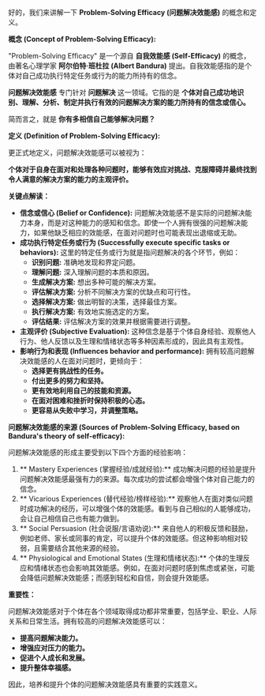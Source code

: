 好的，我们来讲解一下 **Problem-Solving Efficacy (问题解决效能感)** 的概念和定义。

**概念 (Concept of Problem-Solving Efficacy):**

"Problem-Solving Efficacy" 是一个源自 **自我效能感 (Self-Efficacy)** 的概念，由著名心理学家 **阿尔伯特·班杜拉 (Albert Bandura)** 提出。自我效能感指的是个体对自己成功执行特定任务或行为的能力所持有的信念。

**问题解决效能感** 专门针对 **问题解决** 这一领域。它指的是 **个体对自己成功地识别、理解、分析、制定并执行有效的问题解决方案的能力所持有的信念或信心。**

简而言之，就是 **你有多相信自己能够解决问题？**

**定义 (Definition of Problem-Solving Efficacy):**

更正式地定义，问题解决效能感可以被视为：

**个体对于自身在面对和处理各种问题时，能够有效应对挑战、克服障碍并最终找到令人满意的解决方案的能力的主观评价。**

**关键点解读：**

- **信念或信心 (Belief or Confidence):** 问题解决效能感不是实际的问题解决能力本身，而是对这种能力的感知和信念。即使一个人拥有很强的问题解决能力，如果他缺乏相应的效能感，在面对问题时也可能表现出退缩或无助。
- **成功执行特定任务或行为 (Successfully execute specific tasks or behaviors):** 这里的特定任务或行为就是指问题解决的各个环节，例如：
    - **识别问题:** 准确地发现和界定问题。
    - **理解问题:** 深入理解问题的本质和原因。
    - **生成解决方案:** 想出多种可能的解决方案。
    - **评估解决方案:** 分析不同解决方案的优缺点和可行性。
    - **选择解决方案:** 做出明智的决策，选择最佳方案。
    - **执行解决方案:** 有效地实施选定的方案。
    - **评估结果:** 评估解决方案的效果并根据需要进行调整。
- **主观评价 (Subjective Evaluation):** 这种信念是基于个体自身经验、观察他人行为、他人反馈以及生理和情绪状态等多种因素形成的，因此具有主观性。
- **影响行为和表现 (Influences behavior and performance):** 拥有较高问题解决效能感的人在面对问题时，更倾向于：
    - **选择更有挑战性的任务。**
    - **付出更多的努力和坚持。**
    - **更有效地利用自己的技能和资源。**
    - **在面对困难和挫折时保持积极的心态。**
    - **更容易从失败中学习，并调整策略。**

**问题解决效能感的来源 (Sources of Problem-Solving Efficacy, based on Bandura's theory of self-efficacy):**

问题解决效能感的形成主要受到以下四个方面的经验影响：

1. ** Mastery Experiences (掌握经验/成就经验):** 成功解决问题的经验是提升问题解决效能感最强有力的来源。每次成功的尝试都会增强个体对自己能力的信念。
2. ** Vicarious Experiences (替代经验/榜样经验):** 观察他人在面对类似问题时成功解决的经历，可以增强个体的效能感。看到与自己相似的人能够成功，会让自己相信自己也有能力做到。
3. ** Social Persuasion (社会说服/言语劝说):** 来自他人的积极反馈和鼓励，例如老师、家长或同事的肯定，可以提升个体的效能感。但这种影响相对较弱，且需要结合其他来源的经验。
4. ** Physiological and Emotional States (生理和情绪状态):** 个体的生理反应和情绪状态也会影响其效能感。例如，在面对问题时感到焦虑或紧张，可能会降低问题解决效能感；而感到轻松和自信，则会提升效能感。

**重要性：**

问题解决效能感对于个体在各个领域取得成功都非常重要，包括学业、职业、人际关系和日常生活。拥有较高的问题解决效能感可以：

- **提高问题解决能力。**
- **增强应对压力的能力。**
- **促进个人成长和发展。**
- **提升整体幸福感。**

因此，培养和提升个体的问题解决效能感具有重要的实践意义。